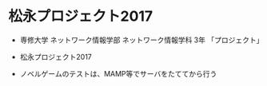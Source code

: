 松永プロジェクト2017
================

* 専修大学 ネットワーク情報学部 ネットワーク情報学科 3年 「プロジェクト」

* 松永プロジェクト2017

* ノベルゲームのテストは、MAMP等でサーバをたててから行う
